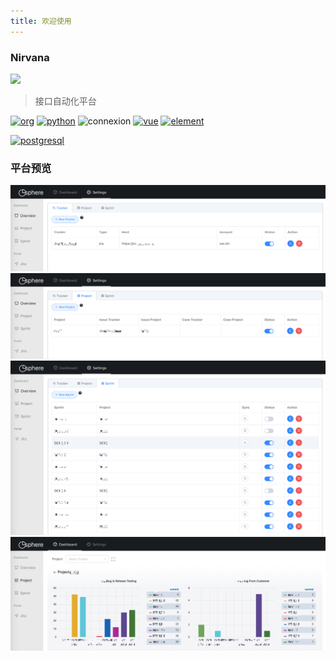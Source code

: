 ```yaml
---
title: 欢迎使用
---
```


### Nirvana

<img src="/images/qap.png" width="400" />

> 接口自动化平台

[![org](https://img.shields.io/static/v1?style=for-the-badge&label=org&message=Truth%20%26%20Insurance%20Office&color=597ed9)](http://bx.baoxian-sz.com)
[![python](https://img.shields.io/static/v1?style=for-the-badge&logo=python&label=Python&message=3.7&color=3776AB)](https://www.python.org)
![connexion](https://img.shields.io/static/v1?style=for-the-badge&logo=Flask&label=flask&message=1.1.1&color=000000)
[![vue](https://img.shields.io/static/v1?style=for-the-badge&logo=Vue.js&label=Vue.js&message=2.6.11&color=4FC08D)](https://vuejs.org)
[![element](https://img.shields.io/static/v1?style=for-the-badge&logo=css3&label=element&message=2.13.0&color=579EF8)](https://element.eleme.cn/#/en-US/component/icon)

[![postgresql](https://img.shields.io/static/v1?style=for-the-badge&logo=PostgresQL&label=postgresql&message=10&color=336791)]()


### 平台预览

![Tracker](/images/tracker.png)
![Project](/images/project.png)
![Sprint](/images/sprint.png)
![Dashboard](/images/dashboard.png)

